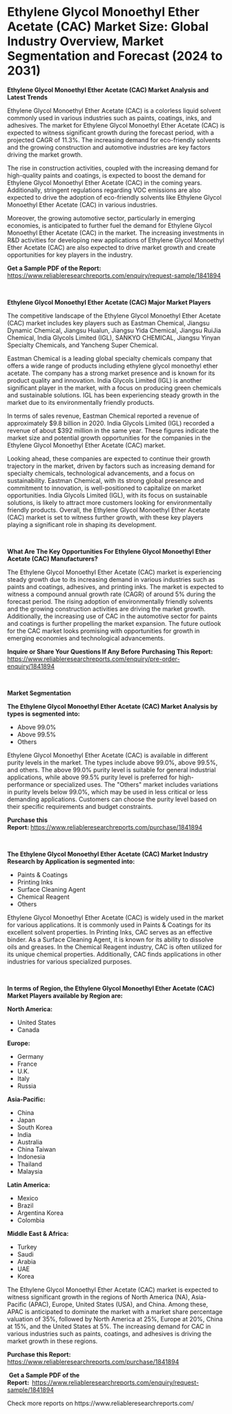<p><h1>Ethylene Glycol Monoethyl Ether Acetate (CAC) Market Size: Global Industry Overview, Market Segmentation and Forecast (2024 to 2031)</h1></p><p><strong>Ethylene Glycol Monoethyl Ether Acetate (CAC) Market Analysis and Latest Trends</strong></p>
<p><p>Ethylene Glycol Monoethyl Ether Acetate (CAC) is a colorless liquid solvent commonly used in various industries such as paints, coatings, inks, and adhesives. The market for Ethylene Glycol Monoethyl Ether Acetate (CAC) is expected to witness significant growth during the forecast period, with a projected CAGR of 11.3%. The increasing demand for eco-friendly solvents and the growing construction and automotive industries are key factors driving the market growth.</p><p>The rise in construction activities, coupled with the increasing demand for high-quality paints and coatings, is expected to boost the demand for Ethylene Glycol Monoethyl Ether Acetate (CAC) in the coming years. Additionally, stringent regulations regarding VOC emissions are also expected to drive the adoption of eco-friendly solvents like Ethylene Glycol Monoethyl Ether Acetate (CAC) in various industries.</p><p>Moreover, the growing automotive sector, particularly in emerging economies, is anticipated to further fuel the demand for Ethylene Glycol Monoethyl Ether Acetate (CAC) in the market. The increasing investments in R&D activities for developing new applications of Ethylene Glycol Monoethyl Ether Acetate (CAC) are also expected to drive market growth and create opportunities for key players in the industry.</p></p>
<p><strong>Get a Sample PDF of the Report:&nbsp;</strong> <a href="https://www.reliableresearchreports.com/enquiry/request-sample/1841894">https://www.reliableresearchreports.com/enquiry/request-sample/1841894</a></p>
<p>&nbsp;</p>
<p><strong>Ethylene Glycol Monoethyl Ether Acetate (CAC) Major Market Players</strong></p>
<p><p>The competitive landscape of the Ethylene Glycol Monoethyl Ether Acetate (CAC) market includes key players such as Eastman Chemical, Jiangsu Dynamic Chemical, Jiangsu Hualun, Jiangsu Yida Chemical, Jiangsu RuiJia Chemical, India Glycols Limited (IGL), SANKYO CHEMICAL, Jiangsu Yinyan Specialty Chemicals, and Yancheng Super Chemical.</p><p>Eastman Chemical is a leading global specialty chemicals company that offers a wide range of products including ethylene glycol monoethyl ether acetate. The company has a strong market presence and is known for its product quality and innovation. India Glycols Limited (IGL) is another significant player in the market, with a focus on producing green chemicals and sustainable solutions. IGL has been experiencing steady growth in the market due to its environmentally friendly products.</p><p>In terms of sales revenue, Eastman Chemical reported a revenue of approximately $9.8 billion in 2020. India Glycols Limited (IGL) recorded a revenue of about $392 million in the same year. These figures indicate the market size and potential growth opportunities for the companies in the Ethylene Glycol Monoethyl Ether Acetate (CAC) market.</p><p>Looking ahead, these companies are expected to continue their growth trajectory in the market, driven by factors such as increasing demand for specialty chemicals, technological advancements, and a focus on sustainability. Eastman Chemical, with its strong global presence and commitment to innovation, is well-positioned to capitalize on market opportunities. India Glycols Limited (IGL), with its focus on sustainable solutions, is likely to attract more customers looking for environmentally friendly products. Overall, the Ethylene Glycol Monoethyl Ether Acetate (CAC) market is set to witness further growth, with these key players playing a significant role in shaping its development.</p></p>
<p>&nbsp;</p>
<p><strong>What Are The Key Opportunities For Ethylene Glycol Monoethyl Ether Acetate (CAC) Manufacturers?</strong></p>
<p><p>The Ethylene Glycol Monoethyl Ether Acetate (CAC) market is experiencing steady growth due to its increasing demand in various industries such as paints and coatings, adhesives, and printing inks. The market is expected to witness a compound annual growth rate (CAGR) of around 5% during the forecast period. The rising adoption of environmentally friendly solvents and the growing construction activities are driving the market growth. Additionally, the increasing use of CAC in the automotive sector for paints and coatings is further propelling the market expansion. The future outlook for the CAC market looks promising with opportunities for growth in emerging economies and technological advancements.</p></p>
<p><strong>Inquire or Share Your Questions If Any Before Purchasing This Report:</strong> <a href="https://www.reliableresearchreports.com/enquiry/pre-order-enquiry/1841894">https://www.reliableresearchreports.com/enquiry/pre-order-enquiry/1841894</a></p>
<p>&nbsp;</p>
<p><strong>Market Segmentation</strong></p>
<p><strong>The Ethylene Glycol Monoethyl Ether Acetate (CAC) Market Analysis by types is segmented into:</strong></p>
<p><ul><li>Above 99.0%</li><li>Above 99.5%</li><li>Others</li></ul></p>
<p><p>Ethylene Glycol Monoethyl Ether Acetate (CAC) is available in different purity levels in the market. The types include above 99.0%, above 99.5%, and others. The above 99.0% purity level is suitable for general industrial applications, while above 99.5% purity level is preferred for high-performance or specialized uses. The "Others" market includes variations in purity levels below 99.0%, which may be used in less critical or less demanding applications. Customers can choose the purity level based on their specific requirements and budget constraints.</p></p>
<p><strong>Purchase this Report:&nbsp;</strong><a href="https://www.reliableresearchreports.com/purchase/1841894">https://www.reliableresearchreports.com/purchase/1841894</a></p>
<p>&nbsp;</p>
<p><strong>The Ethylene Glycol Monoethyl Ether Acetate (CAC) Market Industry Research by Application is segmented into:</strong></p>
<p><ul><li>Paints & Coatings</li><li>Printing Inks</li><li>Surface Cleaning Agent</li><li>Chemical Reagent</li><li>Others</li></ul></p>
<p><p>Ethylene Glycol Monoethyl Ether Acetate (CAC) is widely used in the market for various applications. It is commonly used in Paints & Coatings for its excellent solvent properties. In Printing Inks, CAC serves as an effective binder. As a Surface Cleaning Agent, it is known for its ability to dissolve oils and greases. In the Chemical Reagent industry, CAC is often utilized for its unique chemical properties. Additionally, CAC finds applications in other industries for various specialized purposes.</p></p>
<p>&nbsp;</p>
<p><strong>In terms of Region, the Ethylene Glycol Monoethyl Ether Acetate (CAC) Market Players available by Region are:</strong></p>
<p>
    <p> <strong> North America: </strong>
        <ul>
            <li>United States</li>
            <li>Canada</li>
        </ul>
        </p> 
    <p> <strong> Europe: </strong>
        <ul>
            <li>Germany</li>
            <li>France</li>
            <li>U.K.</li>
            <li>Italy</li>
            <li>Russia</li>
        </ul>
        </p> 
    <p> <strong> Asia-Pacific: </strong>
        <ul>
            <li>China</li>
            <li>Japan</li>
            <li>South Korea</li>
            <li>India</li>
            <li>Australia</li>
            <li>China Taiwan</li>
            <li>Indonesia</li>
            <li>Thailand</li>
            <li>Malaysia</li>
        </ul>
        </p> 
    <p> <strong> Latin America: </strong>
        <ul>
            <li>Mexico</li>
            <li>Brazil</li>
            <li>Argentina Korea</li>
            <li>Colombia</li>
        </ul>
        </p> 
    <p> <strong> Middle East & Africa: </strong>
        <ul>
            <li>Turkey</li>
            <li>Saudi</li>
            <li>Arabia</li>
            <li>UAE</li>
            <li>Korea</li>
        </ul>
    </p>
    </p>
<p><p>The Ethylene Glycol Monoethyl Ether Acetate (CAC) market is expected to witness significant growth in the regions of North America (NA), Asia-Pacific (APAC), Europe, United States (USA), and China. Among these, APAC is anticipated to dominate the market with a market share percentage valuation of 35%, followed by North America at 25%, Europe at 20%, China at 15%, and the United States at 5%. The increasing demand for CAC in various industries such as paints, coatings, and adhesives is driving the market growth in these regions.</p></p>
<p><strong>Purchase this Report: </strong><a href="https://www.reliableresearchreports.com/purchase/1841894">https://www.reliableresearchreports.com/purchase/1841894</a></p>
<p>&nbsp;<strong>Get a Sample PDF of the Report:&nbsp;&nbsp;</strong><a href="https://www.reliableresearchreports.com/enquiry/request-sample/1841894">https://www.reliableresearchreports.com/enquiry/request-sample/1841894</a></p>
<p><strong></strong></p>
<p>Check more reports on https://www.reliableresearchreports.com/</p>